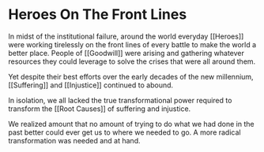 # Heroes On The Front Lines

In midst of the institutional failure, around the world everyday [[Heroes]] were working tirelessly on the front lines of every battle to make the world a better place. People of [[Goodwill]] were arising and gathering whatever resources they could leverage to solve the crises that were all around them.

Yet despite their best efforts over the early decades of the new millennium, [[Suffering]] and [[Injustice]] continued to abound. 

In isolation, we all lacked the true transformational power required to transform the [[Root Causes]] of suffering and injustice.

We realized amount that no amount of trying to do what we had done in the past better could ever get us to where we needed to go. A more radical transformation was needed and at hand.
